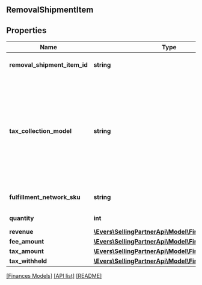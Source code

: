 ## RemovalShipmentItem

## Properties

Name | Type | Description | Notes
------------ | ------------- | ------------- | -------------
**removal_shipment_item_id** | **string** | An identifier for an item in a removal shipment. | [optional]
**tax_collection_model** | **string** | The tax collection model applied to the item.  Possible values:  * MarketplaceFacilitator - Tax is withheld and remitted to the taxing authority by Amazon on behalf of the seller.  * Standard - Tax is paid to the seller and not remitted to the taxing authority by Amazon. | [optional]
**fulfillment_network_sku** | **string** | The Amazon fulfillment network SKU for the item. | [optional]
**quantity** | **int** | The quantity of the item. | [optional]
**revenue** | [**\Evers\SellingPartnerApi\Model\Finances\Currency**](Currency.md) |  | [optional]
**fee_amount** | [**\Evers\SellingPartnerApi\Model\Finances\Currency**](Currency.md) |  | [optional]
**tax_amount** | [**\Evers\SellingPartnerApi\Model\Finances\Currency**](Currency.md) |  | [optional]
**tax_withheld** | [**\Evers\SellingPartnerApi\Model\Finances\Currency**](Currency.md) |  | [optional]

[[Finances Models]](../) [[API list]](../../Api) [[README]](../../../README.md)
